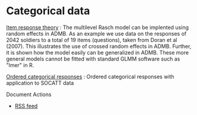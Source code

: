 #  Categorical data

[Item response theory][1]
:  The multilevel Rasch model can be implented using random effects in ADMB. As an example we use data on the responses of 2042 soldiers to a total of 19 items (questions), taken from Doran et al (2007). This illustrates the use of crossed random effects in ADMB. Further, it is shown how the model easily can be generalized in ADMB. These more general models cannot be fitted with standard GLMM software such as "lmer" in R.

[Ordered categorical responses][2]
:  Ordered categorical responses with application to SOCATT data

Document Actions

* [RSS feed][3]

[1]: item-response-theory-irt-and-the-multilevel-rasch-model-1.html
[2]: ordered-categorical-responses.html
[3]: RSS ""
